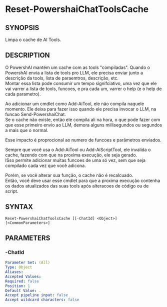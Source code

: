 ﻿---
external help file: powershai-help.xml
schema: 2.0.0
powershai: true
---

# Reset-PowershaiChatToolsCache

## SYNOPSIS <!--!= @#Synop !-->
Limpa o cache de AI Tools.

## DESCRIPTION <!--!= @#Desc !-->
O PowershAI mantém um cache com as tools "compiladas".
Quando o PowershAI envia a lista de tools pro LLM, ele precisa enviar junto a descrição da tools, lista de paraemtros, descrição, etc.  
Montar essa lista pode consumir um tempo signifciativo, uma vez que ele vai varrer a lista de tools, funcoes, e pra cada um, varrer o help (e o help de cada parametro).

Ao adicionar um cmdlet como Add-AiTool, ele não compila naquele momento.
Ele deixa para fazer isso quando ele precisa invocar o LLM, na funcao Send-PowershaiChat.  
Se o cache não existe, então ele compila ali na hora, o que pode fazer com que esse primeiro envio ao LLM, demora alguns millisegundos ou segundos a mais que o normal.  

Esse impacto é proprocional ao numero de funcoes e parâmetros enviados.  

Sempre que você usa o Add-AiTool ou Add-AiScriptTool, ele invalida o cache, fazendo com que na proxima execução, ele seja gerado.  
ISso permite adicionar muitas funcoes de uma só vez, sem que seja compilado cada vez que você adicona.

Porém, se você alterar sua função, o cache não é recalcuado.  
Então, você deve usar esse cmdlet para que a proxima execução contenha os dados atualizados das suas tools após alteracoes de código ou de script.

## SYNTAX <!--!= @#Syntax !-->

```
Reset-PowershaiChatToolsCache [[-ChatId] <Object>] [<CommonParameters>]
```

## PARAMETERS <!--!= @#Params !-->

### -ChatId

```yml
Parameter Set: (All)
Type: Object
Aliases: 
Accepted Values: 
Required: false
Position: 1
Default Value: .
Accept pipeline input: false
Accept wildcard characters: false
```